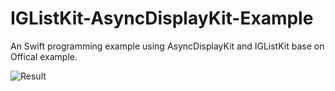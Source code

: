 # IGListKit-AsyncDisplayKit-Example
An Swift programming example using AsyncDisplayKit and IGListKit base on Offical example.

![Result](https://github.com/QiuDaniel/IGListKit-AsyncDisplayKit-Example/blob/master/snap.gif)